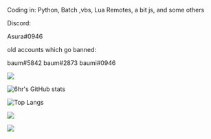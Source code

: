 



Coding in: Python, Batch ,vbs, Lua Remotes, a bit js, and some others



Discord: 

Asura#0946




old accounts which go banned: 

baum#5842
baum#2873
baumi#0946

<p> <img src="https://profile-counter.glitch.me/baum1810/count.svg" /> </p>  


![6hr's GitHub stats](https://github-readme-stats.vercel.app/api?username=baum1810&show_icons=true&theme=transparent)

![Top Langs](https://github-readme-stats.vercel.app/api/top-langs/?username=baum1810&layout=compact)

![](https://img.shields.io/badge/Python-3776AB?style=for-the-badge&logo=python&logoColor=yellow)

![](https://img.shields.io/github/followers/baum1810.svg?style=social&label=Follow&maxAge=2592000)




